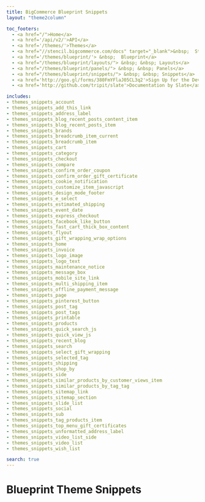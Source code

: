 ```yaml
---
title: BigCommerce Blueprint Snippets
layout: "theme2column"

toc_footers:
  - <a href="/">Home</a>
  - <a href='/api/v2/'>API</a>
  - <a href='/themes/'>Themes</a>
  - <a href="//stencil.bigcommerce.com/docs" target="_blank">&nbsp;  Stencil</a>
  - <a href='/themes/blueprint/'> &nbsp;  Blueprint</a>
  - <a href="/themes/blueprint/layouts/"> &nbsp; &nbsp; Layouts</a>
  - <a href="/themes/blueprint/panels/"> &nbsp; &nbsp; Panels</a>
  - <a href="/themes/blueprint/snippets/"> &nbsp; &nbsp; Snippets</a>
  - <a href='http://goo.gl/forms/380FmYFlaJ05CL3q2'>Sign Up for the Developer Newsletter</a>
  - <a href='http://github.com/tripit/slate'>Documentation by Slate</a>

includes:
- themes_snippets_account
- themes_snippets_add_this_link
- themes_snippets_address_label
- themes_snippets_blog_recent_posts_content_item
- themes_snippets_blog_recent_posts_item
- themes_snippets_brands
- themes_snippets_breadcrumb_item_current
- themes_snippets_breadcrumb_item
- themes_snippets_cart
- themes_snippets_category
- themes_snippets_checkout
- themes_snippets_compare
- themes_snippets_confirm_order_coupon
- themes_snippets_confirm_order_gift_certificate
- themes_snippets_cookie_notification
- themes_snippets_customize_item_javascript
- themes_snippets_design_mode_footer
- themes_snippets_e_select
- themes_snippets_estimated_shipping
- themes_snippets_event_date
- themes_snippets_express_checkout
- themes_snippets_facebook_like_button
- themes_snippets_fast_cart_thick_box_content
- themes_snippets_flyout
- themes_snippets_gift_wrapping_wrap_options
- themes_snippets_home
- themes_snippets_invoice
- themes_snippets_logo_image
- themes_snippets_logo_text
- themes_snippets_maintenance_notice
- themes_snippets_message_box
- themes_snippets_mobile_site_link
- themes_snippets_multi_shipping_item
- themes_snippets_offline_payment_message
- themes_snippets_page
- themes_snippets_pinterest_button
- themes_snippets_post_tag
- themes_snippets_post_tags
- themes_snippets_printable
- themes_snippets_products
- themes_snippets_quick_search_js
- themes_snippets_quick_view_js
- themes_snippets_recent_blog
- themes_snippets_search
- themes_snippets_select_gift_wrapping
- themes_snippets_selected_tag
- themes_snippets_shipping
- themes_snippets_shop_by
- themes_snippets_side
- themes_snippets_similar_products_by_customer_views_item
- themes_snippets_similar_products_by_tag_tag
- themes_snippets_sitemap_link
- themes_snippets_sitemap_section
- themes_snippets_slide_list
- themes_snippets_social
- themes_snippets_sub
- themes_snippets_tag_products_item
- themes_snippets_top_menu_gift_certificates
- themes_snippets_unformatted_address_label
- themes_snippets_video_list_side
- themes_snippets_video_list
- themes_snippets_wish_list

search: true
---
```


# Blueprint Theme Snippets
